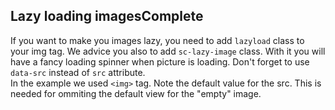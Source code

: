 <h2>Lazy loading images<span class="status complete">Complete</span></h2>

If you want to make you images lazy, you need to add `lazyload` class to your img tag. We advice you also to add `sc-lazy-image` class. With it you will have a fancy loading spinner when picture is loading. Don't forget to use `data-src` instead of `src` attribute.  
In the example we used ```<img>``` tag. Note the default value for the src. This is needed for ommiting the default view for the "empty" image.
